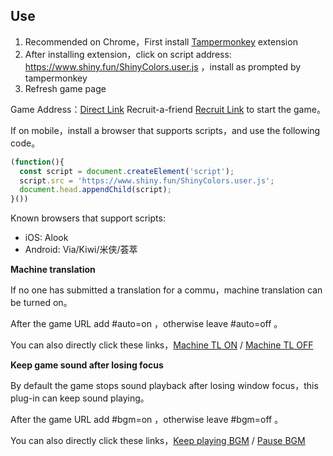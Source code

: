 ## Use
1. Recommended on Chrome，First install [Tampermonkey](https://tampermonkey.net/) extension
2. After installing extension，click on script address: https://www.shiny.fun/ShinyColors.user.js ，install as prompted by tampermonkey
3. Refresh game page

Game Address：[Direct Link](https://shinycolors.enza.fun/home) Recruit-a-friend [Recruit Link](https://go.enza.fun/YLZXbw) to start the game。

If on mobile，install a browser that supports scripts，and use the following code。
```javascript
(function(){
  const script = document.createElement('script');
  script.src = 'https://www.shiny.fun/ShinyColors.user.js';
  document.head.appendChild(script);
}())
```
Known browsers that support scripts:
- iOS: Alook
- Android: Via/Kiwi/米侠/荟萃

**Machine translation**

If no one has submitted a translation for a commu，machine translation can be turned on。

After the game URL add #auto=on ，otherwise leave #auto=off 。

You can also directly click these links，[Machine TL ON](https://shinycolors.enza.fun/home#auto=on)  /  [Machine TL OFF](https://shinycolors.enza.fun/home#auto=off)

**Keep game sound after losing focus**

By default the game stops sound playback after losing window focus，this plug-in can keep sound playing。

After the game URL add #bgm=on ，otherwise leave #bgm=off 。

You can also directly click these links，[Keep playing BGM](https://shinycolors.enza.fun/home#bgm=on)  /  [Pause BGM](https://shinycolors.enza.fun/home#bgm=off)
